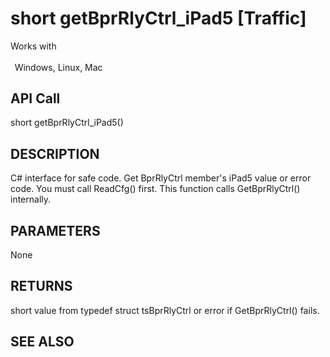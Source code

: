 # short getBprRlyCtrl_iPad5 [Traffic]

Works with <p class="s1" style="padding-top: 2pt;padding-left: 5pt;text-indent: 0pt;text-align: left;"><a name="bookmark214">&zwnj;</a>Windows, Linux, Mac</p>

## API Call
short getBprRlyCtrl_iPad5()
## DESCRIPTION
C# interface for safe code. Get BprRlyCtrl member&#39;s iPad5 value or error code. You must call ReadCfg() first. This function calls GetBprRlyCtrl() internally.

## PARAMETERS
None

## RETURNS
short value from typedef struct tsBprRlyCtrl or error if GetBprRlyCtrl() fails.

## SEE ALSO


